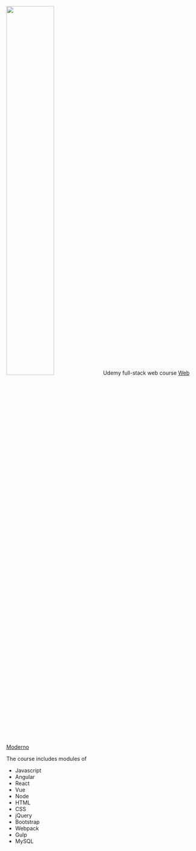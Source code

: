 <a href="https://www.cod3r.com.br/"><img src="https://s3.amazonaws.com/thinkific-import/220759/OSkIXgBSMGsQ7XYX6bsI_LOGOTIPO-CODER-FUNDOTRANSPARENTE-PRETA.png" width=50% height=50%/></a>
Udemy full-stack web course [Web Moderno](https://www.udemy.com/course/curso-web/)

The course includes modules of
- Javascript
- Angular
- React
- Vue
- Node
- HTML
- CSS
- jQuery
- Bootstrap 
- Webpack
- Gulp
- MySQL
